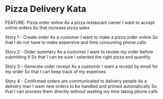 # Pizza Delivery Kata

FEATURE: Pizza order online
As a pizza restaurant owner
I want to accept online orders
So that increase pizza sales

Story 1 - Create order
As a customer
I want to make a pizza order online
So that I do not have to make expensive and time consuming phone calls

Story 2 - Order summary
As a customer
I want to review my order before submitting it
So that I can be sure I selected the right pizza and quantity

Story 3 - Generate order receipt
As a customer
I want a receipt by email for my order
So that I can keep track of my expenses

Story 4 - Confirmed orders are communicated to delivery people
As a delivery man
I want new orders to be handled and printed automatically
So that I can process them directly without wasting my time taking phone calls
